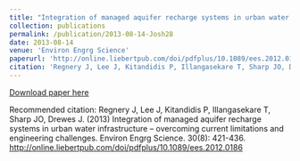 ```yaml
---
title: "Integration of managed aquifer recharge systems in urban water infrastructure – overcoming current limitations and engineering challenges"
collection: publications
permalink: /publication/2013-08-14-Josh28
date: 2013-08-14
venue: 'Environ Engrg Science'
paperurl: 'http://online.liebertpub.com/doi/pdfplus/10.1089/ees.2012.0186'
citation: 'Regnery J, Lee J, Kitandidis P, Illangasekare T, Sharp JO, Drewes J. (2013) Integration of managed aquifer recharge systems in urban water infrastructure – overcoming current limitations and engineering challenges. Environ Engrg Science. 30(8): 421-436. http://online.liebertpub.com/doi/pdfplus/10.1089/ees.2012.0186'
---
```


<a href='http://online.liebertpub.com/doi/pdfplus/10.1089/ees.2012.0186'>Download paper here</a>

Recommended citation: Regnery J, Lee J, Kitandidis P, Illangasekare T, Sharp JO, Drewes J. (2013) Integration of managed aquifer recharge systems in urban water infrastructure – overcoming current limitations and engineering challenges. Environ Engrg Science. 30(8): 421-436. http://online.liebertpub.com/doi/pdfplus/10.1089/ees.2012.0186